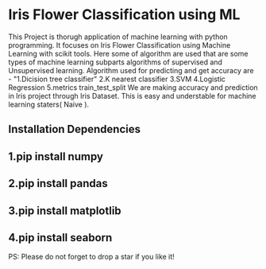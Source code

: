 # Iris Flower Classification using ML
This Project is thorugh application of machine learning with python programming. It focuses on Iris Flower Classification using Machine Learning with scikit tools. Here some of algorithm are used that are some types of machine learning subparts algorithms of supervised and Unsupervised learning. Algorithm used for predicting and get accuracy are -
"1.Dicision tree classifier"
2.K nearest classifier
3.SVM
4.Logistic Regression
5.metrics
train_test_split We are making accuracy and prediction in Iris project through Iris Dataset. This is easy and understable for machine learning staters( Naive ).

## Installation Dependencies
## 1.pip install numpy
## 2.pip install pandas
## 3.pip install matplotlib
## 4.pip install seaborn

PS: Please do not forget to drop a star if you like it!
